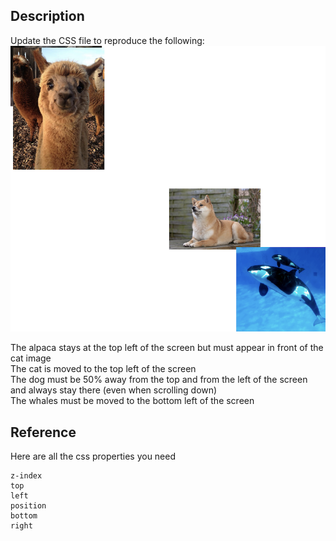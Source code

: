 ## Description

Update the CSS file to reproduce the following:  
![goal](goal.png)

The alpaca stays at the top left of the screen but must appear in front of the cat image  
The cat is moved to the top left of the screen  
The dog must be 50% away from the top and from the left of the screen and always stay there (even when scrolling down)  
The whales must be moved to the bottom left of the screen

## Reference

Here are all the css properties you need

```
z-index
top
left
position
bottom
right
```
